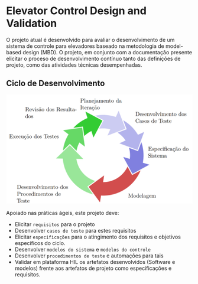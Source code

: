 # Elevator Control Design and Validation

O projeto atual é desenvolvido para avaliar o desenvolvimento de um
sistema de controle para elevadores baseado na metodologia de
model-based design (MBD). O projeto, em conjunto com a documentação
presente elicitar o proceso de desenvolvimento contínuo tanto das
definições de projeto, como das atividades técnicas desempenhadas.

## Ciclo de Desenvolvimento

![Ciclo de Desenvolvimento](assets/img/development_cycle.png)

Apoiado nas práticas ágeis, este projeto deve:

- Elicitar `requisitos` para o projeto
- Desenvolver `casos de teste` para estes requisitos
- Elicitar `especificações` para o atingimento dos requisitos e
    objetivos específicos do ciclo.
- Desenvolver `modelos do sistema` e `modelos do controle`
- Desenvolver `procedimentos de teste` e automações para tais
- Validar em plataforma HIL os artefatos desenvolvidos (Software e modelos)
    frente aos artefatos de projeto como especificações e requisitos.
